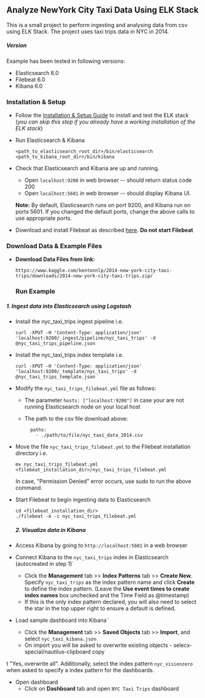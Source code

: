 ## Analyze NewYork City Taxi Data Using ELK Stack
This is a small project to perform ingesting and analysing data from csv using ELK Stack. 
The project uses taxi trips data in NYC in 2014. 


##### Version
Example has been tested in following versions:
- Elasticsearch 6.0
- Filebeat 6.0
- Kibana 6.0

### Installation & Setup
* Follow the [Installation & Setup Guide](https://github.com/elastic/examples/blob/master/Installation%20and%20Setup.md) to install and test the ELK stack (*you can skip this step if you already have a working installation of the ELK stack*)

* Run Elasticsearch & Kibana
  ```shell
  <path_to_elasticsearch_root_dir>/bin/elasticsearch
  <path_to_kibana_root_dir>/bin/kibana
  ```

* Check that Elasticsearch and Kibana are up and running.
  - Open `localhost:9200` in web browser -- should return status code 200
  - Open `localhost:5601` in web browser -- should display Kibana UI.

  **Note:** By default, Elasticsearch runs on port 9200, and Kibana run on ports 5601. If you changed the default ports, change   the above calls to use appropriate ports.

* Download and install Filebeat as described [here](https://www.elastic.co/guide/en/beats/filebeat/5.4/filebeat-installation.html). **Do not start Filebeat**

### Download Data & Example Files

* **Download Data Files from link:**
    ```shell
   https://www.kaggle.com/kentonnlp/2014-new-york-city-taxi-trips/downloads/2014-new-york-city-taxi-trips.zip/ 
    ```
    ### Run Example

##### 1. Ingest data into Elasticsearch using Logstash

* Install the nyc_taxi_trips ingest pipeline i.e.

    ```shell
    curl -XPUT -H 'Content-Type: application/json' 'localhost:9200/_ingest/pipeline/nyc_taxi_trips' -d @nyc_taxi_trips_pipeline.json
    ```

* Install the nyc_taxi_trips index template i.e.

    ```shell
    curl -XPUT -H 'Content-Type: application/json' 'localhost:9200/_template/nyc_taxi_trips' -d @nyc_taxi_trips_template.json
    ```

*  Modify the `nyc_taxi_trips_filebeat.yml` file as follows:

    * The parameter `hosts: ["localhost:9200"]` in case your are not running Elasticsearch node on your local host
    * The path to the csv file download above:
    
        ```shell
          paths:
            - ./path/to/file/nyc_taxi_data_2014.csv
        ```

* Move the file `nyc_taxi_trips_filebeat.yml` to the Filebeat installation directory i.e.
    
     ```shell
    mv nyc_taxi_trips_filebeat.yml <filebeat_installation_dir>/nyc_taxi_trips_filebeat.yml
    ```
    In case, "Permission Denied" error occurs, use sudo to run the above command.   
* Start Filebeat to begin ingesting data to Elasticsearch

    ```shell
    cd <filebeat_installation_dir>
    ./filebeat -e -c nyc_taxi_trips_filebeat.yml
    ```
    
    ##### 2. Visualize data in Kibana

* Access Kibana by going to `http://localhost:5601` in a web browser
* Connect Kibana to the `nyc_taxi_trips` index in Elasticsearch (autocreated in step 1)`
    * Click the **Management** tab >> **Index Patterns** tab >> **Create New**. Specify `nyc_taxi_trips` as the index pattern name and click **Create** to define the index pattern. (Leave the **Use event times to create index names** box unchecked and the Time Field as @timestamp)
    * If this is the only index pattern declared, you will also need to select the star in the top upper right to ensure a default is defined. 
* Load sample dashboard into Kibana`
    * Click the **Management** tab >> **Saved Objects** tab >> **Import**, and select `nyc_taxi_kibana.json`
    * On import you will be asked to overwrite existing objects - selecx-special/nautilus-clipboard
copy

t "Yes, overwrite all". Additionally, select the index pattern `nyc_visionzero` when asked to specify a index pattern for the dashboards.
* Open dashboard
    * Click on **Dashboard** tab and open `NYC Taxi Trips` dashboard
    
